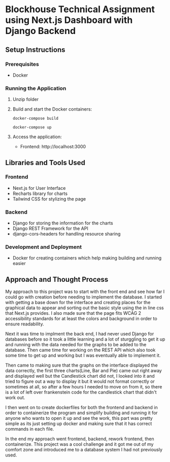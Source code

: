 # Blockhouse Technical Assignment using Next.js Dashboard with Django Backend

## Setup Instructions

### Prerequisites

- Docker

### Running the Application

1. Unzip folder

2. Build and start the Docker containers:
   ```
   docker-compose build
   
   docker-compose up
   ```

3. Access the application:
   - Frontend: http://localhost:3000

## Libraries and Tools Used

### Frontend
- Next.js for User Interface
- Recharts library for charts
- Tailwind CSS for stylizing the page

### Backend
- Django for storing the information for the charts
- Django REST Framework for the API
- django-cors-headers for handling resource sharing

### Development and Deployment
- Docker for creating containers which help making building and running easier

## Approach and Thought Process

My approach to this project was to start with the front end and see how far I could go with creation before needing to 
implement the database. I started with getting a base down for the interface and creating places for the graphical data to 
appear and sorting out the basic style using the in line css that Next.js provides. I also made sure that the page fits WCAG 2 
accessibility standards for at least the colors and background in order to ensure readability.

Next it was time to implment the back end, I had never used Django for databases before so it took a little learning and a 
lot of sturggling to get it up and running with the data needed for the graphs to be added to the database. Then came time 
for working on the REST API which also took some time to get up and working but I was eventually able to implement it.

Then came to making sure that the graphs on the interface displayed the data correctly, the first three charts(Line, Bar and 
Pie) came out right away and displayed well but the Candlestick chart did not, I looked into it and tried to figure out a 
way to display it but it would not format correctly or sometimes at all, so after a few hours I needed to move on from it, 
so there is a lot of left over frankenstein code for the candlestick chart that didn't work out.

I then went on to create dockerfiles for both the frontend and backend in order to containerize the program and simplify 
building and running it for anyone who wants to open it up and see the work, this part was pretty simple as its just setting up 
docker and making sure that it has correct commands in each file.

In the end my approach went frontend, backend, rework frontend, then containerize. This project was a cool challenge and it got me 
out of my comfort zone and introduced me to a database system I had not previously used.
